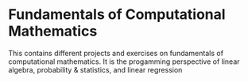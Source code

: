 # Fundamentals of Computational Mathematics

This contains different projects and exercises on fundamentals of computational mathematics.
It is the progamming perspective of linear algebra, probability & statistics, and linear regression
